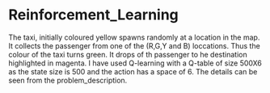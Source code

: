# Reinforcement_Learning
The taxi, initially coloured yellow spawns randomly at a location in the map. It collects the passenger from one of the (R,G,Y and B) loccations. Thus the colour of the taxi turns green. It drops of th passenger to he destination highlighted in magenta.
I have used Q-learning with a Q-table of size 500X6 as the state size is 500 and the action has a space of 6. The details can be seen from the problem_description.

